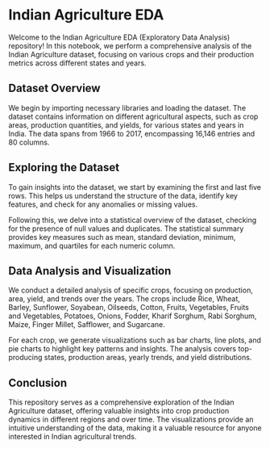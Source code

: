 Indian Agriculture EDA
======================

Welcome to the Indian Agriculture EDA (Exploratory Data Analysis) repository! In this notebook, we perform a comprehensive analysis of the Indian Agriculture dataset, focusing on various crops and their production metrics across different states and years.

Dataset Overview
----------------

We begin by importing necessary libraries and loading the dataset. The dataset contains information on different agricultural aspects, such as crop areas, production quantities, and yields, for various states and years in India. The data spans from 1966 to 2017, encompassing 16,146 entries and 80 columns.

Exploring the Dataset
---------------------

To gain insights into the dataset, we start by examining the first and last five rows. This helps us understand the structure of the data, identify key features, and check for any anomalies or missing values.

Following this, we delve into a statistical overview of the dataset, checking for the presence of null values and duplicates. The statistical summary provides key measures such as mean, standard deviation, minimum, maximum, and quartiles for each numeric column.

Data Analysis and Visualization
-------------------------------

We conduct a detailed analysis of specific crops, focusing on production, area, yield, and trends over the years. The crops include Rice, Wheat, Barley, Sunflower, Soyabean, Oilseeds, Cotton, Fruits, Vegetables, Fruits and Vegetables, Potatoes, Onions, Fodder, Kharif Sorghum, Rabi Sorghum, Maize, Finger Millet, Safflower, and Sugarcane.

For each crop, we generate visualizations such as bar charts, line plots, and pie charts to highlight key patterns and insights. The analysis covers top-producing states, production areas, yearly trends, and yield distributions.

Conclusion
----------

This repository serves as a comprehensive exploration of the Indian Agriculture dataset, offering valuable insights into crop production dynamics in different regions and over time. The visualizations provide an intuitive understanding of the data, making it a valuable resource for anyone interested in Indian agricultural trends.
